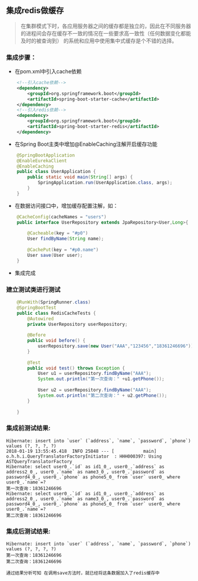 ## 集成redis做缓存
>在集群模式下时，各应用服务器之间的缓存都是独立的，因此在不同服务器的进程间会存在缓存不一致的情况在一些要求高一致性（任何数据变化都能及时的被查询到）
的系统和应用中使用集中式缓存是个不错的选择。

### 集成步骤：
* 在pom.xml中引入cache依赖
````xml
    <!--引入cache依赖-->
    <dependency>
        <groupId>org.springframework.boot</groupId>
        <artifactId>spring-boot-starter-cache</artifactId>
    </dependency>
    <!--引入redis依赖-->
    <dependency>
        <groupId>org.springframework.boot</groupId>
        <artifactId>spring-boot-starter-redis</artifactId>
    </dependency>
````
* 在Spring Boot主类中增加@EnableCaching注解开启缓存功能
````java
    @SpringBootApplication
    @EnableEurekaClient
    @EnableCaching
    public class UserApplication {
    	public static void main(String[] args) {
    		SpringApplication.run(UserApplication.class, args);
    	}
    }
````
* 在数据访问接口中，增加缓存配置注解，如：
````java
    @CacheConfig(cacheNames = "users")
    public interface UserRepository extends JpaRepository<User,Long>{
    
        @Cacheable(key = "#p0")
        User findByName(String name);
    
        @CachePut(key = "#p0.name")
        User save(User user);
    }
````

* 集成完成

### 建立测试类进行测试
````java
    @RunWith(SpringRunner.class)
    @SpringBootTest
    public class RedisCacheTests {
        @Autowired
        private UserRepository userRepository;
    
        @Before
        public void before() {
            userRepository.save(new User("AAA","123456","18361246696"));
        }
    
        @Test
        public void test() throws Exception {
            User u1 = userRepository.findByName("AAA");
            System.out.println("第一次查询：" +u1.getPhone());
    
            User u2 = userRepository.findByName("AAA");
            System.out.println("第二次查询：" + u2.getPhone());
        }
    
    }
````
### 集成前测试结果:
    Hibernate: insert into `user` (`address`, `name`, `password`, `phone`) values (?, ?, ?, ?)
    2018-01-19 13:55:45.418  INFO 25848 --- [           main] o.h.h.i.QueryTranslatorFactoryInitiator  : HHH000397: Using ASTQueryTranslatorFactory
    Hibernate: select user0_.`id` as id1_0_, user0_.`address` as address2_0_, user0_.`name` as name3_0_, user0_.`password` as password4_0_, user0_.`phone` as phone5_0_ from `user` user0_ where user0_.`name`=?
    第一次查询：18361246696
    Hibernate: select user0_.`id` as id1_0_, user0_.`address` as address2_0_, user0_.`name` as name3_0_, user0_.`password` as password4_0_, user0_.`phone` as phone5_0_ from `user` user0_ where user0_.`name`=?
    第二次查询：18361246696
### 集成后测试结果:
    Hibernate: insert into `user` (`address`, `name`, `password`, `phone`) values (?, ?, ?, ?)
    第一次查询：18361246696
    第二次查询：18361246696

    通过结果分析可知 在调用save方法时，就已经将这条数据加入了redis缓存中
